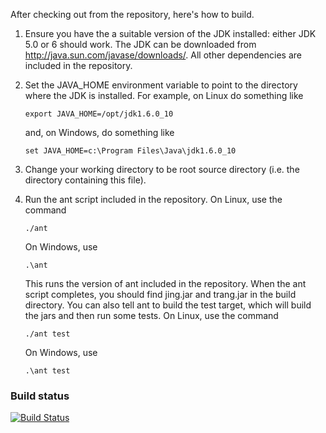 After checking out from the repository, here's how to build.

1. Ensure you have the a suitable version of the JDK installed: either
   JDK 5.0 or 6 should work.  The JDK can be downloaded from
   <http://java.sun.com/javase/downloads/>.
   All other dependencies are included in the repository.

2. Set the JAVA_HOME environment variable to point to the directory
   where the JDK is installed. For example, on Linux do something like
   ```
   export JAVA_HOME=/opt/jdk1.6.0_10
   ```
   and, on Windows, do something like
   ```
   set JAVA_HOME=c:\Program Files\Java\jdk1.6.0_10
   ```

3. Change your working directory to be root source directory (i.e. the
   directory containing this file).

4. Run the ant script included in the repository. On Linux, use the command
   ```
   ./ant
   ```
   On Windows, use
   ```
   .\ant
   ```
   This runs the version of ant included in the repository.  When the ant
   script completes, you should find jing.jar and trang.jar in the build
   directory.
   You can also tell ant to build the test target, which will build the
   jars and then run some tests. On Linux, use the command
   ```
   ./ant test
   ```
   On Windows, use
   ```
   .\ant test
   ```

### Build status

[![Build Status](https://travis-ci.org/relaxng/jing-trang.svg)](https://travis-ci.org/relaxng/jing-trang)
